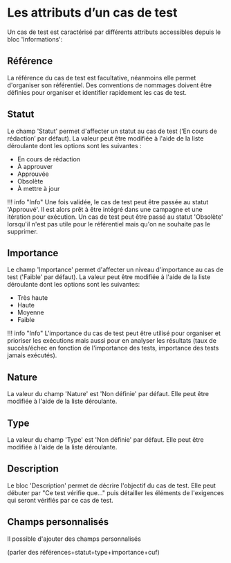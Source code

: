 
# Les attributs d’un cas de test

Un cas de test est caractérisé par différents attributs accessibles depuis le bloc 'Informations':

## Référence
La référence du cas de test est facultative, néanmoins elle permet d'organiser son référentiel. Des conventions de nommages doivent être définies pour organiser et identifier rapidement les cas de test.

## Statut
Le champ 'Statut' permet d'affecter un statut au cas de test (‘En cours de rédaction’ par défaut). La valeur peut être modifiée à l'aide de la liste déroulante dont les options sont les suivantes :

 - En cours de rédaction
 - À approuver
 - Approuvée
 - Obsolète
 - À mettre à jour

!!! info "Info"
	Une fois validée, le cas de test peut être passée au statut 'Approuvé'. Il est alors prêt à être intégré dans une campagne et une itération pour exécution. 
Un cas de test peut être passé au statut 'Obsolète' lorsqu'il n'est pas utile pour le référentiel mais qu'on ne souhaite pas le supprimer.

## Importance
Le champ 'Importance' permet d'affecter un niveau d'importance au cas de test ('Faible' par défaut). La valeur peut être modifiée à l'aide de la liste déroulante dont les options sont les suivantes:

- Très haute
- Haute
- Moyenne
- Faible 

!!! info "Info"
	L'importance du cas de test peut être utilisé pour organiser et prioriser les exécutions mais aussi pour en analyser les résultats (taux de succès/échec en fonction de l'importance des tests, importance des tests jamais exécutés).

## Nature
La valeur du champ 'Nature' est 'Non définie' par défaut. Elle peut être modifiée à l'aide de la liste déroulante.
 
## Type
La valeur du champ 'Type' est 'Non définie' par défaut. Elle peut être modifiée à l'aide de la liste déroulante.

## Description
Le bloc 'Description' permet de décrire l'objectif du cas de test. Elle peut débuter par "Ce test vérifie que..." puis détailler les éléments de l'exigences qui seront vérifiés par ce cas de test. 


## Champs personnalisés

Il possible d'ajouter des champs personnalisés 

(parler des références+statut+type+importance+cuf)
<!--stackedit_data:
eyJoaXN0b3J5IjpbLTExNDg5OTU5ODIsLTIxOTY0NTM5NywtOT
U3MDE3MjQ1LDIxMTY5MTU2NTEsNzYwNDE4Mzk3LDk0OTI5MDE5
OCwtNzYxNzI0NzI5LC0xODcyMzkxODUwLDg4Njg4NDEyNiwzOD
M0NDA2MzUsMTczNzE1NDE4OCwxMjU1NDAwNDc5LDIwMzA3Nzg4
NzIsLTkwOTM0OTI4MSwzNzIwMjU2NDAsLTUyMzg5MzA2OSwxMz
cwNzkzMTIsLTgwNTY3MzQzN119
-->